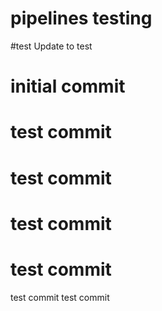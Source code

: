 # pipelines testing
#test
Update to test
# initial commit
# test commit
# test commit
# test commit
# test commit
test commit
test commit
